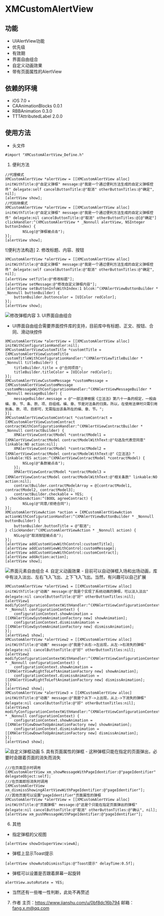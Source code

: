# XMCustomAlertView
## 功能
- UIAlertView功能
- 优先级
- 有效期
- 界面自由组合
- 自定义动画效果
- 带有页面属性的AlertView
## 依赖的环境
- iOS 7.0 +
- CAAnimationBlocks 0.0.1
- RBBAnimation 0.3.0
- TTTAttributedLabel 2.0.0
## 使用方法
- 头文件
```
#import "XMCustomAlertView_Define.h"
```
1. 便利方法 
```
//代理模式
XMCustomAlertView *alertView = [[XMCustomAlertView alloc] initWithTitle:@"自定义弹框" message:@"我是一个通过便利方法生成的自定义弹框控件" delegate:self cancelButtonTitle:@"取消" otherButtonTitles:@"确定", nil];
[alertView show];
//代码块模式
XMCustomAlertView *alertView = [[XMCustomAlertView alloc] initWithTitle:@"自定义弹框" message:@"我是一个通过便利方法生成的自定义弹框控件" delegate:nil cancelButtonTitle:@"取消" otherButtonTitles:@[@"确定"] clickHandler:^(XMCustomAlertView * _Nonnull alertView, NSInteger buttonIndex) {
        NSLog(@"弹框被点击");
}];
[alertView show];
```

![便利方法构造]
2. 修改标题、内容、按钮
```
XMCustomAlertView *alertView = [[XMCustomAlertView alloc] initWithTitle:@"自定义弹框" message:@"我是一个通过便利方法生成的自定义弹框控件" delegate:self cancelButtonTitle:@"取消" otherButtonTitles:@"确定", nil];
[alertView setTitle:@"修改标题"];
[alertView setMessage:@"修改自定义弹框内容"];
[alertView setButtonInfoWithIndex:1 blcok:^(XMAlertViewButtonBuilder * _Nonnull buttonBuilder) {
    buttonBuilder.buttoncolor = [UIColor redColor];
}];
[alertView show];
```
![修改弹框内容](https://upload-images.jianshu.io/upload_images/1776603-cf86a7dc1adb3526.png?imageMogr2/auto-orient/strip%7CimageView2/2/w/1240)
3. UI界面自由组合
 - UI界面自由组合需要界面控件库的支持，目前库中有标题、正文、按钮、合同、滑动块控件
```
XMCustomAlertView *alertView = [[XMCustomAlertView alloc] initWithConfigurationHandler:nil];
XMCustomAlertViewCustomTitle *customtTitle = [XMCustomAlertViewCustomTitle customTitleWithConfigurationHandler:^(XMAlertViewTitleBuilder * _Nonnull titleBuilder) {
    titleBuilder.title = @"合同项目";
    titleBuilder.titleColor = [UIColor redColor];
}];
XMCustomAlertViewCustomMessage *customMessage = [XMCustomAlertViewCustomMessage customMessageWithConfigurationHandler:^(XMAlertViewMessageBuilder * _Nonnull messageBuilder) {
    messageBuilder.message = @"一部法律根据《立法法》第六十一条的规定，一般由编、章、节、条、款、项、目组成。编、章、节是对法条的归类。所以，在使用法律时只需引用到条、款、项、目即可，无需指出该条所在的编、章、节。";
}];
XMCustomAlertViewCustomContract *customContract = [XMCustomAlertViewCustomContract contractWithConfigurationHandler:^(XMAlertViewContractBuilder * _Nonnull contractBuilder) {
    XMAlertViewContractModel *contractModel1 = [XMAlertViewContractModel contractModelWithText:@"勾选及代表您同意" linkable:NO action:nil];
    XMAlertViewContractModel *contractModel2 = [XMAlertViewContractModel contractModelWithText:@"《立法法》" linkable:YES action:^(XMAlertViewContractModel *contractModel) {
        NSLog(@"条款被点击");
    }];
    XMAlertViewContractModel *contractModel3 = [XMAlertViewContractModel contractModelWithText:@"相关条款" linkable:NO action:nil];
    contractBuilder.contractModelArray = @[contractModel1, contractModel2, contractModel3];
    contractBuilder.checkable = YES;
} checkboxAction:^(BOOL agreeContract) {
        NSLog(@"同意/拒绝合同");
}];
XMCustomAlertViewAction *action = [XMCustomAlertViewAction actionWithConfigurationHandler:^(XMAlertViewButtonBuilder * _Nonnull buttonBuilder) {
    buttonBuilder.buttonTitle = @"取消";
} clickHander:^(XMCustomAlertViewAction * _Nonnull action) {
    NSLog(@"取消按钮被点击");
}];
[alertView addCustomViewWithControl:customtTitle];
[alertView addCustomViewWithControl:customMessage];
[alertView addCustomViewWithControl:customContract];
[alertView addAction:action];
[alertView show];
```
![界面元素自由组合](https://upload-images.jianshu.io/upload_images/1776603-655f9fa83f9d1b81.gif?imageMogr2/auto-orient/strip)
4. 自定义动画效果
    - 目前可以自动弹框入场和出场动画，库中有淡入淡出、左右飞入飞出、上下飞入飞出。当然，有兴趣可以自己扩展
```
XMCustomAlertView *alertView1 = [[XMCustomAlertView alloc] initWithTitle:@"动画" message:@"我是个实现了系统动画的弹框，可以淡入淡出" delegate:nil cancelButtonTitle:@"好" otherButtonTitles:nil];
[alertView1 modifyConfigurationContextWithHandler:^(XMAlertViewConfigurationContext * _Nonnull configurationContext) {
    configurationContext.showAnimation = [[XMAlertViewSystemAnimationFactory new] showAnimation];
    configurationContext.dismissAnimation = [[XMAlertViewSystemAnimationFactory new] dismissAnimation];
}];
[alertView1 show];
XMCustomAlertView *alertView2 = [[XMCustomAlertView alloc] initWithTitle:@"动画" message:@"我是个从右->左出现，从左->右消失的弹框" delegate:nil cancelButtonTitle:@"好" otherButtonTitles:nil];
[alertView2 modifyConfigurationContextWithHandler:^(XMAlertViewConfigurationContext * _Nonnull configurationContext) {
    configurationContext.showAnimation = [[XMAlertViewRightToLeftAnimationFactory new] showAnimation];
    configurationContext.dismissAnimation = [[XMAlertViewRightToLeftAnimationFactory new] dismissAnimation];
}];
[alertView2 show];
XMCustomAlertView *alertView3 = [[XMCustomAlertView alloc] initWithTitle:@"动画" message:@"我是个从下->上出现，从上->下消失的弹框" delegate:nil cancelButtonTitle:@"好" otherButtonTitles:nil];
[alertView3 modifyConfigurationContextWithHandler:^(XMAlertViewConfigurationContext * _Nonnull configurationContext) {
    configurationContext.showAnimation = [[XMAlertViewDownToUpAnimationFactory new] showAnimation];
    configurationContext.dismissAnimation = [[XMAlertViewDownToUpAnimationFactory new] dismissAnimation];
}];
[alertView3 show];
```
![自定义弹框动画](https://upload-images.jianshu.io/upload_images/1776603-45f74c96dec27f70.gif?imageMogr2/auto-orient/strip)
5. 具有页面属性的弹框
    - 这种弹框只能在指定的页面弹出，必要时会跟着页面的消失而消失
```
///在页面显示时调用
[XMCustomAlertView xm_showMessageWithPageIdentifier:@"pageIdentifier" delegateObject:self];
///在页面即将消失时调用
[XMCustomAlertView xm_dismissShowingAlertViewWithPageIdentifier:@"pageIdentifier"];
///其他页面可以设置"pageIdentifier"页面属性的弹框
XMCustomAlertView *alertView = [[XMCustomAlertView alloc] initWithTitle:@"页面弹框" message:@"这是个只能在指定页面弹出的弹框" delegate:nil cancelButtonTitle:@"取消" otherButtonTitles:@"确认", nil];
[alertView xm_pushMessageWithPageIdentifier:@"pageIdentifier"];
```
6. 其他
 - 指定弹框的父视图
```
[alertView showInSuperView:viewA];
```
- 弹框上显示Toast提示
```
[alertView showAutoDismissTips:@"Toast提示" delayTime:0.5f];
```
- 弹框可以设置是否跟着屏幕一起旋转
```
alertView.autoRotate = YES;
```
- 当然还有一些唯一性判断，此处不再赘述
7. 作者
主页：https://www.jianshu.com/u/0bf8dc16b794
邮箱：fang.x.m@qq.com


